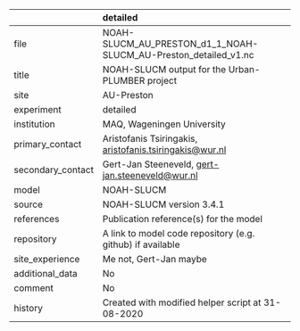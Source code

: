 |                   | detailed                                                        |
|:------------------|:----------------------------------------------------------------|
| file              | NOAH-SLUCM_AU_PRESTON_d1_1_NOAH-SLUCM_AU-Preston_detailed_v1.nc |
| title             | NOAH-SLUCM output for the Urban-PLUMBER project                 |
| site              | AU-Preston                                                      |
| experiment        | detailed                                                        |
| institution       | MAQ, Wageningen University                                      |
| primary_contact   | Aristofanis Tsiringakis, aristofanis.tsiringakis@wur.nl         |
| secondary_contact | Gert-Jan Steeneveld, gert-jan.steeneveld@wur.nl                 |
| model             | NOAH-SLUCM                                                      |
| source            | NOAH-SLUCM version 3.4.1                                        |
| references        | Publication reference(s) for the model                          |
| repository        | A link to model code repository (e.g. github) if available      |
| site_experience   | Me not, Gert-Jan maybe                                          |
| additional_data   | No                                                              |
| comment           | No                                                              |
| history           | Created with modified helper script at 31-08-2020               |
